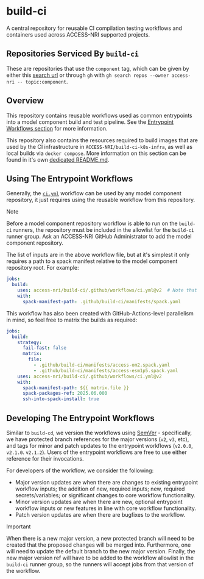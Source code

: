 # build-ci

A central repository for reusable CI compilation testing workflows and containers used across ACCESS-NRI supported projects.

## Repositories Serviced By `build-ci`

These are repositories that use the `component` tag, which can be given by either this [search url](https://github.com/search?q=org%3AACCESS-NRI%20topic%3Acomponent&type=repositories) or through `gh` with `gh search repos --owner access-nri -- topic:component`.

## Overview

This repository contains reusable workflows used as common entrypoints into a model component build and test pipeline. See the [Entrypoint Workflows section](#using-the-entrypoint-workflows) for more information.

This repository also contains the resources required to build images that are used by the CI infrastructure in `ACCESS-NRI/build-ci-k8s-infra`, as well as local builds via `docker compose`. More information on this section can be found in it's own [dedicated README.md](./containers/README.md).

## Using The Entrypoint Workflows

Generally, the [`ci.yml`](./.github/workflows/ci.yml) workflow can be used by any model component repository, it just requires using the reusable workflow from this repository.

> [!NOTE]
> Before a model component repository workflow is able to run on the `build-ci` runners, the repository must be included in the allowlist for the `build-ci` runner group. Ask an ACCESS-NRI GitHub Administrator to add the model component repository.

The list of inputs are in the above workflow file, but at it's simplest it only requires a path to a spack manifest relative to the model component repository root. For example:

```yaml
jobs:
  build:
    uses: access-nri/build-ci/.github/workflows/ci.yml@v2  # Note that the workflows will only be picked up by the runner if they are from @vX refs!
    with:
      spack-manifest-path: .github/build-ci/manifests/spack.yaml
```

This workflow has also been created with GitHub-Actions-level parallelism in mind, so feel free to matrix the builds as required:

```yaml
jobs:
  build:
    strategy:
      fail-fast: false
      matrix:
        file:
          - .github/build-ci/manifests/access-om2.spack.yaml
          - .github/build-ci/manifests/access-esm1p5.spack.yaml
    uses: access-nri/build-ci/.github/workflows/ci.yml@v2
    with:
      spack-manifest-path: ${{ matrix.file }}
      spack-packages-ref: 2025.06.000
      ssh-into-spack-install: true
```

## Developing The Entrypoint Workflows

Similar to `build-cd`, we version the workflows using [SemVer](https://semver.org/) - specifically, we have protected branch references for the major versions (`v2`, `v3`, etc), and tags for minor and patch updates to the entrypoint workflows (`v2.0.0`, `v2.1.0`. `v2.1.2`). Users of the entrypoint workflows are free to use either reference for their invocations.

For developers of the workflow, we consider the following:

* Major version updates are when there are changes to existing entrypoint workflow inputs; the addition of new, required inputs; new, required secrets/variables; or significant changes to core workflow functionality.
* Minor version updates are when there are new, optional entrypoint workflow inputs or new features in line with core workflow functionality.
* Patch version updates are when there are bugfixes to the workflow.

> [!IMPORTANT]
> When there is a new major version, a new protected branch will need to be created that the proposed changes will be merged into. Furthermore, one will need to update the default branch to the new major version. Finally, the new major version ref will have to be added to the workflow allowlist in the `build-ci` runner group, so the runners will accept jobs from that version of the workflow.
